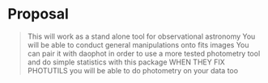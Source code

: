 # Proposal

> This will work as a stand alone tool for observational astronomy
> You will be able to conduct general manipulations onto fits images
> You can pair it with daophot in order to use a more tested photometry tool and do simple statistics with this package
> WHEN THEY FIX PHOTUTILS you will be able to do photometry on your data too

